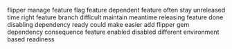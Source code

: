 flipper manage feature flag feature dependent feature often stay unreleased time right feature branch difficult maintain meantime releasing feature done disabling dependency ready could make easier add flipper gem dependency consequence feature enabled disabled different environment based readiness